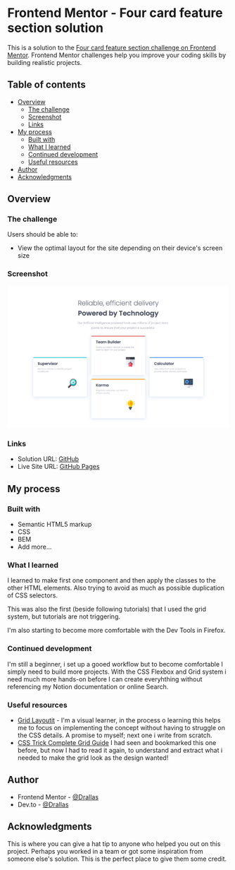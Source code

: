 # Frontend Mentor - Four card feature section solution

This is a solution to the [Four card feature section challenge on Frontend Mentor](https://www.frontendmentor.io/challenges/four-card-feature-section-weK1eFYK). Frontend Mentor challenges help you improve your coding skills by building realistic projects. 

## Table of contents

- [Overview](#overview)
  - [The challenge](#the-challenge)
  - [Screenshot](#screenshot)
  - [Links](#links)
- [My process](#my-process)
  - [Built with](#built-with)
  - [What I learned](#what-i-learned)
  - [Continued development](#continued-development)
  - [Useful resources](#useful-resources)
- [Author](#author)
- [Acknowledgments](#acknowledgments)


## Overview

### The challenge

Users should be able to:

- View the optimal layout for the site depending on their device's screen size

### Screenshot

![](images/screenshot.png)

### Links

- Solution URL: [GitHub](https://github.com/Drallas/Four-card-feature-section)
- Live Site URL: [GitHub Pages](https://drallas.github.io/Four-card-feature-section/)

## My process

### Built with

- Semantic HTML5 markup
- CSS
- BEM
- Add more...

### What I learned

I learned to make first one component and then apply the classes to the other HTML elements. Also trying to avoid as much as possible duplication of CSS selectors. 

This was also the first (beside following tutorials) that I used the grid system, but tutorials are not triggering. 

I'm also starting to become more comfortable with the Dev Tools in Firefox. 

### Continued development

I'm still a beginner, i set up a gooed workflow but to become comfortable I simply need to build more projects. With the CSS Flexbox and Grid system i need much more hands-on before I can create everyhthing without referencing my Notion documentation or online Search.   

### Useful resources

- [Grid Layoutit](https://grid.layoutit.com) - I'm a visual learner, in the process o learning this helps me to focus on implementing the concept without having to struggle on the CSS details. A promise to myself; next one i write from scratch.
- [CSS Trick Complete Grid Guide](https://css-tricks.com/snippets/css/complete-guide-grid/) I had seen and bookmarked this one before, but now I had to read it again, to understand and extract what i needed to make the grid look as the design wanted!

## Author

- Frontend Mentor - [@Drallas](https://www.frontendmentor.io/profile/Drallas)
- Dev.to - [@Drallas](https://dev.to/drallas)

## Acknowledgments

This is where you can give a hat tip to anyone who helped you out on this project. Perhaps you worked in a team or got some inspiration from someone else's solution. This is the perfect place to give them some credit.
